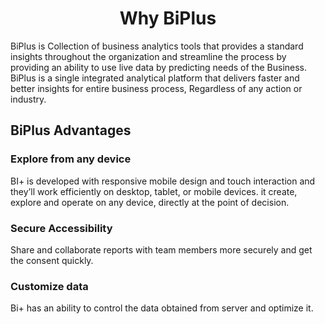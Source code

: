                           

<center><h1>Why BiPlus </h1></center> 



BiPlus is Collection of business analytics tools that provides a standard insights throughout the organization and streamline the process by providing an ability to use live data by predicting needs of the Business. BiPlus is a single integrated analytical platform that delivers faster and better insights for entire business process, Regardless of any action or industry.

## BiPlus Advantages

### Explore from any device

BI+ is developed with responsive mobile design and touch interaction and they’ll work efficiently on desktop, tablet, or mobile devices. it create, explore and operate on any device, directly at the point of decision.

### Secure Accessibility

Share and collaborate reports with team members more securely and get the consent quickly.

### Customize data

Bi+ has an ability to control the data obtained from server and optimize it.
<!--stackedit_data:
eyJoaXN0b3J5IjpbLTE0MDUwOTczMTAsMTI1MjkxNTIxNiwtMj
QxOTM3MDczLDg3NjE3NTEzNywxODQ4ODk0NTY3LC0xNjIxNDY1
ODAzLC0zNzc0OTkzMSwxODg4Nzg3MzM5LDEzMTEwMTcxMzAsMT
M0MzM3MDU3OCwtMjY2MDg3OTE1LC0yMDcyODUxMDg1LDQyNDM1
NzgzMV19
-->